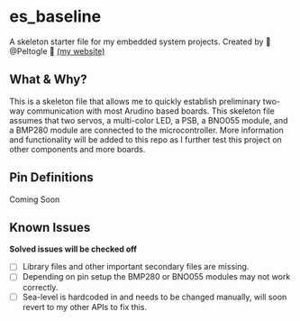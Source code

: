 # es_baseline
A skeleton starter file for my embedded system projects. Created by 🐏 @Peltogle 🐏 [(my website)](http://peltogle.com)

## What & Why?
This is a skeleton file that allows me to quickly establish preliminary two-way communication with most Arudino based boards. This skeleton file assumes that two servos, a multi-color LED, a PSB, a BNO055 module, and a BMP280 module are connected to the microcontroller. More information and functionality will be added to this repo as I further test this project on other components and more boards.

## Pin Definitions
Coming Soon

## Known Issues
**Solved issues will be checked off**
- [ ] Library files and other important secondary files are missing.
- [ ] Depending on pin setup the BMP280 or BNO055 modules may not work correctly.
- [ ] Sea-level is hardcoded in and needs to be changed manually, will soon revert to my other APIs to fix this.
